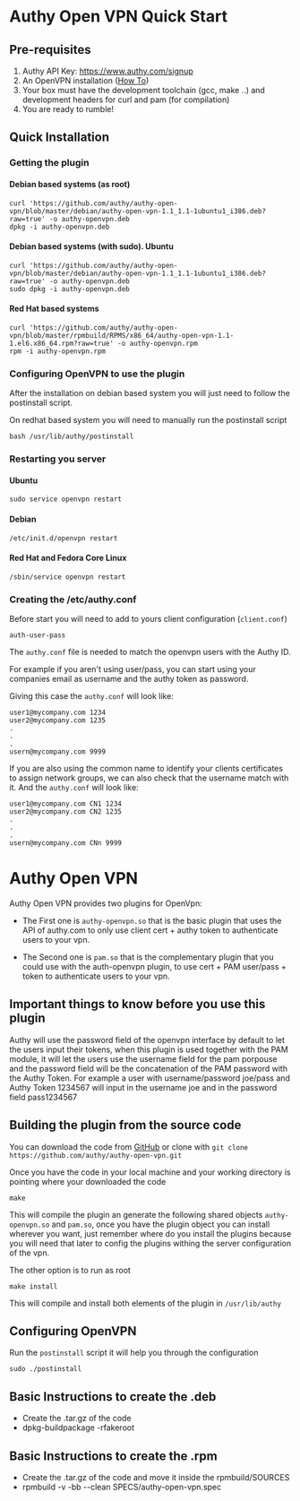 # Authy Open VPN Quick Start

## Pre-requisites

1. Authy API Key: https://www.authy.com/signup
2. An OpenVPN installation ([How To](http://openvpn.net/index.php/open-source/documentation/howto.html))
3. Your box must have the development toolchain (gcc, make ..) and
development  headers for curl and pam (for compilation)
4. You are ready to rumble!

## Quick Installation

### Getting the plugin

#### Debian based systems (as root)

	curl 'https://github.com/authy/authy-open-vpn/blob/master/debian/authy-open-vpn-1.1_1.1-1ubuntu1_i386.deb?raw=true'	-o authy-openvpn.deb
	dpkg -i authy-openvpn.deb

#### Debian based systems (with sudo). Ubuntu

	curl 'https://github.com/authy/authy-open-vpn/blob/master/debian/authy-open-vpn-1.1_1.1-1ubuntu1_i386.deb?raw=true'	-o authy-openvpn.deb
	sudo dpkg -i authy-openvpn.deb

#### Red Hat based systems

	curl 'https://github.com/authy/authy-open-vpn/blob/master/rpmbuild/RPMS/x86_64/authy-open-vpn-1.1-1.el6.x86_64.rpm?raw=true' -o authy-openvpn.rpm
	rpm -i authy-openvpn.rpm

### Configuring OpenVPN to use the plugin

After the installation on debian based system you will just need to
follow the postinstall script.

On redhat based system you will need to manually run the postinstall
script

	bash /usr/lib/authy/postinstall

### Restarting you server

#### Ubuntu

	sudo service openvpn restart

#### Debian

	/etc/init.d/openvpn restart
    
#### Red Hat and Fedora Core Linux

	/sbin/service openvpn restart
    
### Creating the /etc/authy.conf

Before start you will need to add to yours client configuration
(`client.conf`)

	auth-user-pass

The `authy.conf` file is needed to match the openvpn users with the
Authy ID.

For example if you aren't using user/pass, you can start using your
companies email as username and the authy token as password.

Giving this case the `authy.conf` will look like:

	user1@mycompany.com 1234
	user2@mycompany.com 1235
	.
	.
	.
	usern@mycompany.com 9999

If you are also using the common name to identify your clients
certificates to assign network groups, we can also check that the
username match with it. And the `authy.conf` will look like:

	user1@mycompany.com CN1 1234
	user2@mycompany.com CN2 1235
	.
	.
	.
	usern@mycompany.com CNn 9999



# Authy Open VPN

 Authy Open VPN provides two plugins for OpenVpn:
 
 * The First one is `authy-openvpn.so` that is the basic plugin that
   uses the API of authy.com to only use client cert + authy token to
   authenticate users to your vpn.
   
 * The Second one is `pam.so` that is the complementary plugin that
   you could use with the auth-openvpn plugin, to use cert +
   PAM user/pass + token to authenticate users to your vpn.
   
## Important things to know before you use this plugin

Authy will use the password field of the openvpn interface by default
to let the users input their tokens, when this plugin is used together
with the PAM module, it will let the users use the username field for
the pam porpouse and the password field will be the concatenation of
the PAM password with the Authy Token. For example a user with
username/password joe/pass and Authy Token 1234567 will input in the
username joe and in the password field pass1234567

## Building the plugin from the source code

You can download the code from
[GitHub](https://github.com/authy/authy-open-vpn/archive/master.zip)
or clone with `git clone https://github.com/authy/authy-open-vpn.git`

Once you have the code in your local machine and your working
directory is pointing where your downloaded the code

	make

This will compile the plugin an generate the following shared objects
`authy-openvpn.so` and `pam.so`, once you have the plugin object you
can install wherever you want, just remember where do you install the
plugins because you will need that later to config the plugins withing
the server configuration of the vpn.

The other option is to run as root

	make install

This will compile and install both elements of the plugin in
`/usr/lib/authy`


## Configuring OpenVPN


Run the `postinstall` script it will help you through the
configuration

	sudo ./postinstall


## Basic Instructions to create the .deb

* Create the .tar.gz of the code
* dpkg-buildpackage -rfakeroot

## Basic Instructions to create the .rpm

* Create the .tar.gz of the code and move it inside the rpmbuild/SOURCES
* rpmbuild -v -bb --clean SPECS/authy-open-vpn.spec
